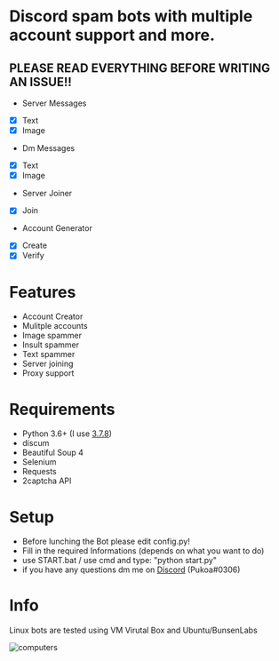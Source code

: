 # Discord spam bots with multiple account support and more.

## PLEASE READ EVERYTHING BEFORE WRITING AN ISSUE!!
- Server Messages
 - [X] Text
 - [X] Image
- Dm Messages
 - [X] Text
 - [X] Image
- Server Joiner
 - [X] Join
- Account Generator
 - [X] Create
 - [X] Verify

# Features 
- Account Creator
- Mulitple accounts
- Image spammer
- Insult spammer
- Text spammer
- Server joining
- Proxy support 

# Requirements 
- Python 3.6+ (I use [3.7.8](https://www.python.org/downloads/release/python-378/))
- discum
- Beautiful Soup 4
- Selenium
- Requests
- 2captcha API

# Setup
- Before lunching the Bot please edit config.py!
- Fill in the required Informations (depends on what you want to do)
- use START.bat / use cmd and type: "python start.py"
- if you have any questions dm me on [Discord](https://discordapp.com/users/442644603452129281) (Pukoa#0306)

# Info
Linux bots are tested using VM Virutal Box and Ubuntu/BunsenLabs


![computers](https://abload.de/img/cape110h8s8u.jpg)
